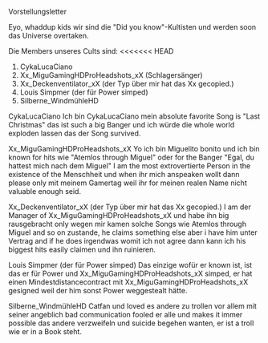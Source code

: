 Vorstellungsletter

Eyo, whaddup kids wir sind die "Did you know"-Kultisten und werden soon das Universe overtaken.

Die Members unseres Cults sind:
<<<<<<< HEAD

1. CykaLucaCiano
2. Xx_MiguGamingHDProHeadshots_xX (Schlagersänger)
3. Xx_Deckenventilator_xX (der Typ über mir hat das Xx gecopied.)
4. Louis Simpmer (der für Power simped)
5. Silberne_WindmühleHD

CykaLucaCiano
Ich bin CykaLucaCiano mein absolute favorite Song is "Last Christmas" das ist such a big Banger und ich würde die whole world exploden lassen das der Song survived.

Xx_MiguGamingHDProHeadshots_xX
Yo ich bin Miguelito bonito und ich bin known for hits wie "Atemlos through Miguel" oder for the Banger "Egal, du hattest mich nach dem Miguel"
I am the most extrovertierte Person in the existence of the Menschheit und when ihr mich anspeaken wollt dann please only mit meinem Gamertag weil ihr for meinen realen Name nicht valuable enough seid.

Xx_Deckenventilator_xX (der Typ über mir hat das Xx gecopied.)
I am der Manager of Xx_MiguGamingHDProHeadshots_xX und habe ihn big rausgebracht only wegen mir kamen solche Songs wie Atemlos through Miguel and so on zustande, he claims something else aber i have him unter Vertrag and if he does irgendwas womit ich not agree dann kann ich his biggest hits easily claimen und ihn ruinieren.

Louis Simpmer (der für Power simped)
Das einzige wofür er known ist, ist das er für Power und Xx_MiguGamingHDProHeadshots_xX simped, er hat einen Mindestdistancecontract mit Xx_MiguGamingHDProHeadshots_xX gesigned weil der him sonst Power weggestealt hätte.

Silberne_WindmühleHD
Catfan und loved es andere zu trollen vor allem mit seiner angeblich bad communication fooled er alle und makes it immer possible das andere verzweifeln und suicide begehen wanten, er ist a troll wie er in a Book steht.
